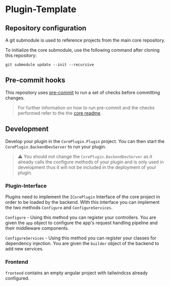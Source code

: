 # Plugin-Template

## Repository configuration

A git submodule is used to reference projects from the main core repository.

To initialize the core submodule, use the following command after cloning this repository:

```
git submodule update --init --recursive
```

## Pre-commit hooks

This repository uses [pre-commit](https://pre-commit.com/) to run a set of checks before committing changes.

> For further information on how to run pre-commit and the checks performed refer to the the [core readme](https://github.com/htl-grieskirchen-core/core#pre-commit-hooks).

## Development

Develop your plugin in the `CorePlugin.Plugin` project. You can then start the `CorePlugin.BackendDevServer` to run your
plugin.

> ⚠ You should not change the `CorePlugin.BackendDevServer` as it already calls the configure methods of your plugin and is only used in development thus it will not be included in the deployment of your plugin.

### Plugin-Interface

Plugins need to implement the `ICorePlugin` Interface of the core project in order to be loaded by the backend. WIth this interface you can implement the two methods `Configure` and `ConfigureServices`. 

`Configure` - Using this method you can register your controllers. You are given the `app` object to configure the app's request handling pipeline and their middleware components.

`ConfigureServices` - Using this method you can register your classes for dependency injection. You are given the `builder` object of the backend to add new services.

### Frontend 

`frontend` contains an empty angular project with tailwindcss already configured.

